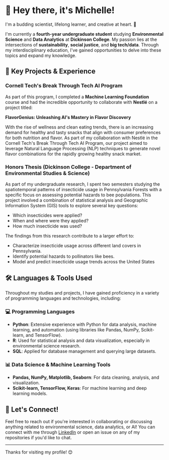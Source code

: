 # 👋 Hey there, it's Michelle!

I'm a budding scientist, lifelong learner, and creative at heart. 🌱

I'm currently a **fourth-year undergraduate student** studying **Environmental Science** and **Data Analytics** at **Dickinson College**. My passion lies at the intersections of **sustainability**, **social justice**, and **big tech/data**. Through my interdisciplinary education, I've gained opportunities to delve into these topics and expand my knowledge.

## 🎯 Key Projects & Experience

### Cornell Tech's Break Through Tech AI Program
As part of this program, I completed a **Machine Learning Foundation** course and had the incredible opportunity to collaborate with **Nestlé** on a project titled:
  
**FlavorGenius: Unleashing AI's Mastery in Flavor Discovery**

With the rise of wellness and clean eating trends, there is an increasing demand for healthy and tasty snacks that align with consumer preferences for both nutrition and flavor. As part of my collaboration with Nestlé in the Cornell Tech's Break Through Tech AI Program, our project aimed to leverage Natural Language Processing (NLP) techniques to generate novel flavor combinations for the rapidly growing healthy snack market.

### Honors Thesis (Dickinson College - Department of Environmental Studies & Science)
As part of my undergraduate research, I spent two semesters studying the spatiotemporal patterns of insecticide usage in Pennsylvania Forests with a specific focus on assessing potential hazards to bee populations. This project involved a combination of statistical analysis and Geographic Information System (GIS) tools to explore several key questions:

- Which insecticides were applied?
- When and where were they applied?
- How much insecticide was used?

The findings from this research contribute to a larger effort to:

- Characterize insecticide usage across different land covers in Pennsylvania.
- Identify potential hazards to pollinators like bees.
- Model and predict insecticide usage trends across the United States

## 🛠️ Languages & Tools Used

Throughout my studies and projects, I have gained proficiency in a variety of programming languages and technologies, including:

### 💻 **Programming Languages**
- **Python**: Extensive experience with Python for data analysis, machine learning, and automation (using libraries like Pandas, NumPy, Scikit-learn, and TensorFlow).
- **R**: Used for statistical analysis and data visualization, especially in environmental science research.
- **SQL**: Applied for database management and querying large datasets.

### 📊 **Data Science & Machine Learning Tools**
- **Pandas, NumPy, Matplotlib, Seaborn**: For data cleaning, analysis, and visualization.
- **Scikit-learn, TensorFlow, Keras**: For machine learning and deep learning models.
  
## 💬 Let's Connect!
Feel free to reach out if you're interested in collaborating or discussing anything related to environmental science, data analytics, or AI! You can connect with me through [LinkedIn]([https://www.linkedin.com](https://www.linkedin.com/in/michelle-j-cao-a25293189/)) or open an issue on any of my repositories if you'd like to chat.

---

Thanks for visiting my profile! 😊

<!---
mcao694/mcao694 is a ✨ special ✨ repository because its `README.md` (this file) appears on your GitHub profile.
You can click the Preview link to take a look at your changes.
--->
